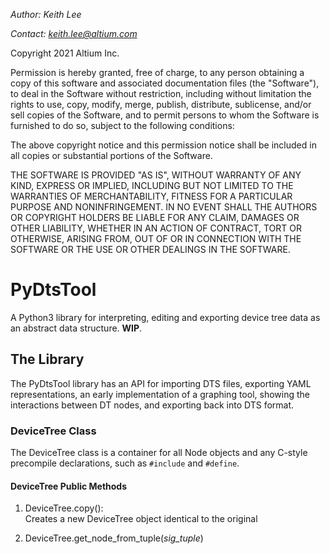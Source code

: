 *Author: Keith Lee*

*Contact: keith.lee@altium.com*

Copyright 2021 Altium Inc.

Permission is hereby granted, free of charge, to any person obtaining a copy of this software and 
associated documentation files (the "Software"), to deal in the Software without restriction, 
including without limitation the rights to use, copy, modify, merge, publish, distribute, sublicense, 
and/or sell copies of the Software, and to permit persons to whom the Software is furnished to do so,
subject to the following conditions:

The above copyright notice and this permission notice shall be included in all copies or substantial 
portions of the Software.

THE SOFTWARE IS PROVIDED "AS IS", WITHOUT WARRANTY OF ANY KIND, EXPRESS OR IMPLIED, INCLUDING BUT NOT 
LIMITED TO THE WARRANTIES OF MERCHANTABILITY, FITNESS FOR A PARTICULAR PURPOSE AND NONINFRINGEMENT. 
IN NO EVENT SHALL THE AUTHORS OR COPYRIGHT HOLDERS BE LIABLE FOR ANY CLAIM, DAMAGES OR OTHER LIABILITY, 
WHETHER IN AN ACTION OF CONTRACT, TORT OR OTHERWISE, ARISING FROM, OUT OF OR IN CONNECTION WITH THE 
SOFTWARE OR THE USE OR OTHER DEALINGS IN THE SOFTWARE.

# PyDtsTool
A Python3 library for interpreting, editing and exporting device tree data as an abstract data structure. 
**WIP**.

## The Library
The PyDtsTool library has an API for importing DTS files, exporting YAML representations, an early implementation
of a graphing tool, showing the interactions between DT nodes, and exporting back into DTS format.

### DeviceTree Class
The DeviceTree class is a container for all Node objects and any C-style precompile declarations, such as `#include`
and `#define`.

#### DeviceTree Public Methods

1. DeviceTree.copy():  
    Creates a new DeviceTree object identical to the original

2. DeviceTree.get_node_from_tuple(*sig_tuple*)